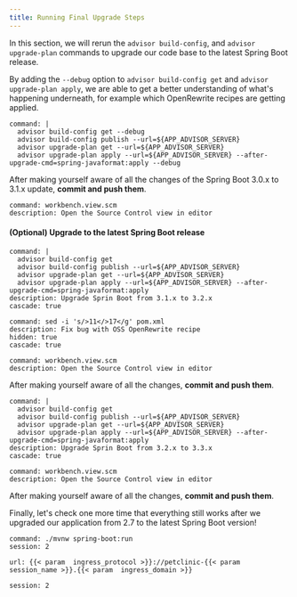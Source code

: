 ```yaml
---
title: Running Final Upgrade Steps 
---
```


In this section, we will rerun the `advisor build-config`, and `advisor upgrade-plan` commands to upgrade our code base to the latest Spring Boot release.

By adding the `--debug` option to `advisor build-config get` and `advisor upgrade-plan apply`, we are able to get a better understanding of what's happening underneath, for example which OpenRewrite recipes are getting applied.
```terminal:execute
command: |
  advisor build-config get --debug
  advisor build-config publish --url=${APP_ADVISOR_SERVER}
  advisor upgrade-plan get --url=${APP_ADVISOR_SERVER}
  advisor upgrade-plan apply --url=${APP_ADVISOR_SERVER} --after-upgrade-cmd=spring-javaformat:apply --debug
```

After making yourself aware of all the changes of the Spring Boot 3.0.x to 3.1.x update, **commit and push them**.
```editor:execute-command
command: workbench.view.scm
description: Open the Source Control view in editor
```

#### (Optional) Upgrade to the latest Spring Boot release
```terminal:execute
command: |
  advisor build-config get
  advisor build-config publish --url=${APP_ADVISOR_SERVER}
  advisor upgrade-plan get --url=${APP_ADVISOR_SERVER}
  advisor upgrade-plan apply --url=${APP_ADVISOR_SERVER} --after-upgrade-cmd=spring-javaformat:apply
description: Upgrade Sprin Boot from 3.1.x to 3.2.x
cascade: true
```
```terminal:execute
command: sed -i 's/>11</>17</g' pom.xml
description: Fix bug with OSS OpenRewrite recipe
hidden: true
cascade: true
```
```editor:execute-command
command: workbench.view.scm
description: Open the Source Control view in editor
```
After making yourself aware of all the changes, **commit and push them**.


```terminal:execute
command: |
  advisor build-config get
  advisor build-config publish --url=${APP_ADVISOR_SERVER}
  advisor upgrade-plan get --url=${APP_ADVISOR_SERVER}
  advisor upgrade-plan apply --url=${APP_ADVISOR_SERVER} --after-upgrade-cmd=spring-javaformat:apply
description: Upgrade Sprin Boot from 3.2.x to 3.3.x
cascade: true
```
```editor:execute-command
command: workbench.view.scm
description: Open the Source Control view in editor
```
After making yourself aware of all the changes, **commit and push them**.

Finally, let's check one more time that everything still works after we upgraded our application from 2.7 to the latest Spring Boot version!
```terminal:execute
command: ./mvnw spring-boot:run
session: 2
```

```dashboard:open-url
url: {{< param  ingress_protocol >}}://petclinic-{{< param  session_name >}}.{{< param  ingress_domain >}}
```

```terminal:interrupt
session: 2
```